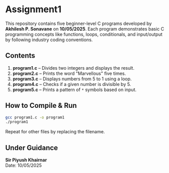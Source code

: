 # Assignment1

This repository contains five beginner-level C programs developed by **Akhilesh P. Sonavane** on **10/05/2025**. Each program demonstrates basic C programming concepts like functions, loops, conditionals, and input/output by following industry coding conventions.

## Contents

1. **program1.c** – Divides two integers and displays the result.
2. **program2.c** – Prints the word "Marvellous" five times.
3. **program3.c** – Displays numbers from 5 to 1 using a loop.
4. **program4.c** – Checks if a given number is divisible by 5.
5. **program5.c** – Prints a pattern of `*` symbols based on input.

## How to Compile & Run

```bash
gcc program1.c -o program1
./program1
```

Repeat for other files by replacing the filename.

## Under Guidance 

**Sir Piyush Khairnar**  
Date: 10/05/2025